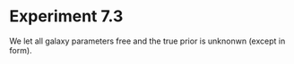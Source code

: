 # Experiment 7.3

We let all galaxy parameters free and the true prior is unknonwn (except in form).
